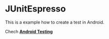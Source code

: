 # JUnitEspresso
This is a example how to create a test in Android.

Chech **[Android Testing](https://github.com/googlecodelabs/android-testing)**
